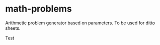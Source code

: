 # math-problems
Arithmetic problem generator based on parameters. To be used for ditto sheets.

Test
